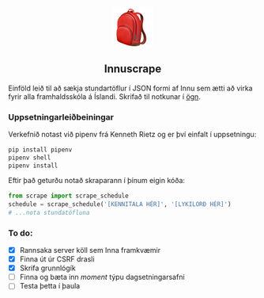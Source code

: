 <p align="center"><img src="bag.png" width=80 alt="Icon"/></p>
<h2 align="center">Innuscrape</h2>

Einföld leið til að sækja stundartöflur í JSON formi af Innu sem ætti að virka fyrir alla framhaldsskóla á Íslandi. Skrifað til notkunar í [ögn](http://ogn.is).

### Uppsetningarleiðbeiningar
Verkefnið notast við pipenv frá Kenneth Rietz og er því einfalt í uppsetningu:
```Shell
pip install pipenv
pipenv shell
pipenv install
```
Eftir það geturðu notað skraparann í þínum eigin kóða:
```Python
from scrape import scrape_schedule
schedule = scrape_schedule('[KENNITALA HÉR]', '[LYKILORÐ HÉR]')
# ...nota stundatöfluna
```

### To do:
- [x] Rannsaka server köll sem Inna framkvæmir 
- [x] Finna út úr CSRF drasli
- [x] Skrifa grunnlógík
- [ ] Finna og bæta inn _moment_ týpu dagsetningarsafni
- [ ] Testa þetta í þaula
